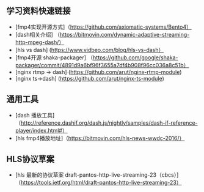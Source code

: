 ## 学习资料快速链接

* [fmp4实现开源方式]（https://github.com/axiomatic-systems/Bento4）
* [dash相关介绍] （https://bitmovin.com/dynamic-adaptive-streaming-http-mpeg-dash/）
* [hls vs dash] (https://www.vidbeo.com/blog/hls-vs-dash）
* [fmp4开源 shaka-packager] （https://github.com/google/shaka-packager/commit/4891d9a6bf96f3655a7df4b908f96cc036a8c51b）
* [nginx rtmp -> dash] (https://github.com/arut/nginx-rtmp-module)
* [nginx ts->dash] (https://github.com/arut/nginx-ts-module)

## 通用工具

* [dash 播放工具]（http://reference.dashif.org/dash.js/nightly/samples/dash-if-reference-player/index.html#）
* [hls fmp4播放地址]（https://bitmovin.com/hls-news-wwdc-2016/）

##  HLS协议草案

* [hls 最新的协议草案 draft-pantos-http-live-streaming-23（cbcs）] （https://tools.ietf.org/html/draft-pantos-http-live-streaming-23）

